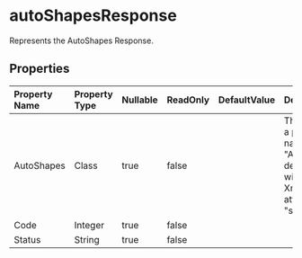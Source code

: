 # **autoShapesResponse**

Represents the AutoShapes Response. 

## **Properties**

| Property Name | Property Type | Nullable |  ReadOnly | DefaultValue | Description | 
| :- | :- | :- |:- |  :- | :- |
|AutoShapes|Class|true|false |  |The class has a property named "AutoShapes" decorated with the XmlElement attribute "shapes".|
|Code|Integer|true|false |  ||
|Status|String|true|false |  ||

